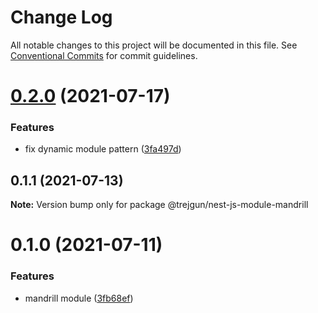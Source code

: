 # Change Log

All notable changes to this project will be documented in this file.
See [Conventional Commits](https://conventionalcommits.org) for commit guidelines.

# [0.2.0](https://github.com/trejgun/common-packages/compare/@trejgun/nest-js-module-mandrill@0.1.1...@trejgun/nest-js-module-mandrill@0.2.0) (2021-07-17)


### Features

* fix dynamic module pattern ([3fa497d](https://github.com/trejgun/common-packages/commit/3fa497d59882060f4e72ff7f4db1c704656b77da))





## 0.1.1 (2021-07-13)

**Note:** Version bump only for package @trejgun/nest-js-module-mandrill





# 0.1.0 (2021-07-11)


### Features

* mandrill module ([3fb68ef](https://github.com/trejgun/common-packages/commit/3fb68efec5e4c99cef714441793f204de8098473))
